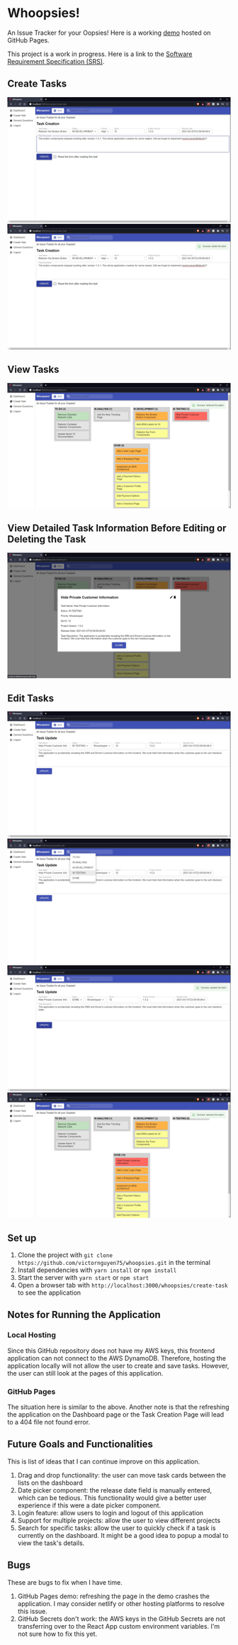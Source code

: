 # Whoopsies!

An Issue Tracker for your Oopsies! Here is a working [demo](http://victornguyen75.github.io/whoopsies/) hosted on GitHub Pages.

This project is a work in progress. Here is a link to the [Software Requirement Specification (SRS)](https://docs.google.com/document/d/1FgaHyxg0d-MKl4OlfG0u36fmp6jM5nZxvI3ZeXUq4vs/edit?usp=sharing).

## Create Tasks

![Create Tasks on the Task Creation Form](/public/images/task-creation-form-1.jpg)
![Successfully Added the Task!](/public/images/task-creation-form-2.jpg)

## View Tasks

![View Tasks on the Dashboard](/public/images/dashboard-1.jpg "View Tasks on the Dashboard")

## View Detailed Task Information Before Editing or Deleting the Task

![View Detailed Task Information on the Modal](/public/images/dashboard-2.jpg "View Detailed Task Information on the Modal")

## Edit Tasks

![View All the Task Information on the Task Update Form](/public/images/task-update-form-1.jpg "View All the Task Information on the Task Update Form")
![Make Your Changes](/public/images/task-update-form-2.jpg "Make Your Changes")
![Successfuly Updated the Task!](/public/images/task-update-form-3.jpg "Successfuly Updated the Task!")
![See the Updated Dashboard](/public/images/dashboard-3.jpg "See the Updated Dashboard")

## Set up

1. Clone the project with `git clone https://github.com/victornguyen75/whoopsies.git` in the terminal
2. Install dependencies with `yarn install` or `npm install`
3. Start the server with `yarn start` or `npm start`
4. Open a browser tab with `http://localhost:3000/whoopsies/create-task` to see the application

## Notes for Running the Application

### Local Hosting

Since this GitHub repository does not have my AWS keys, this frontend application can not connect to the AWS DynamoDB. Therefore, hosting the application locally will not allow the user to create and save tasks. However, the user can still look at the pages of this application.

### GitHub Pages

The situation here is similar to the above. Another note is that the refreshing the application on the Dashboard page or the Task Creation Page will lead to a 404 file not found error.

## Future Goals and Functionalities

This is list of ideas that I can continue improve on this application.

1. Drag and drop functionality: the user can move task cards between the lists on the dashboard
2. Date picker component: the release date field is manually entered, which can be tedious. This functionality would give a better user experience if this were a date picker component.
3. Login feature: allow users to login and logout of this application
4. Support for multiple projects: allow the user to view different projects
5. Search for specific tasks: allow the user to quickly check if a task is currently on the dashboard. It might be a good idea to popup a modal to view the task's details.

## Bugs

These are bugs to fix when I have time.

1. GitHub Pages demo: refreshing the page in the demo crashes the application. I may consider netlify or other hosting platforms to resolve this issue.
2. GitHub Secrets don't work: the AWS keys in the GitHub Secrets are not transferring over to the React App custom environment variables. I'm not sure how to fix this yet.
